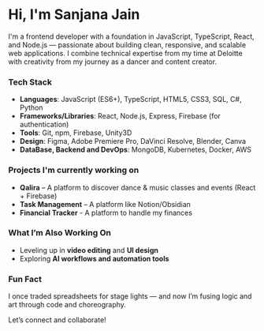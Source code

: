 # Hi, I'm Sanjana Jain

I'm a frontend developer with a foundation in JavaScript, TypeScript, React, and Node.js — passionate about building clean, responsive, and scalable web applications. I combine technical expertise from my time at Deloitte with creativity from my journey as a dancer and content creator.

### Tech Stack
- **Languages**: JavaScript (ES6+), TypeScript, HTML5, CSS3, SQL, C#, Python
- **Frameworks/Libraries**: React, Node.js, Express, Firebase (for authentication)
- **Tools**: Git, npm, Firebase, Unity3D
- **Design**: Figma, Adobe Premiere Pro, DaVinci Resolve, Blender, Canva
- **DataBase, Backend and DevOps**: MongoDB, Kubernetes, Docker, AWS

### Projects I'm currently working on
- **Qalira** – A platform to discover dance & music classes and events (React + Firebase)  
- **Task Management** – A platform like Notion/Obsidian
- **Financial Tracker** - A platform to handle my finances

### What I’m Also Working On
- Leveling up in **video editing** and **UI design**  
- Exploring **AI workflows and automation tools**  

### Fun Fact
I once traded spreadsheets for stage lights — and now I’m fusing logic and art through code and choreography.

Let’s connect and collaborate!
